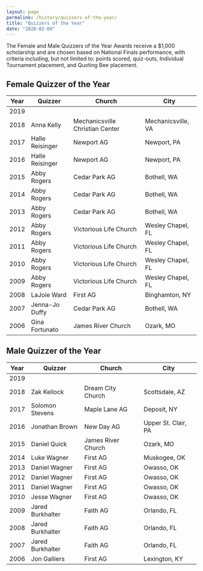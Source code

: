 ```yaml
---
layout: page
permalink: /history/quizzers-of-the-year/
title: "Quizzers of the Year"
date: "2020-02-09"
---
```


The Female and Male Quizzers of the Year Awards receive a $1,000 scholarship and are chosen based on National Finals performance, with criteria including, but not limited to: points scored, quiz-outs, Individual Tournament placement, and Quoting Bee placement.

## Female Quizzer of the Year

| Year | Quizzer | Church | City |
| --- | --- | --- | --- |
| 2019 |  |  |  |
| 2018 | Anna Kelly | Mechanicsville Christian Center | Mechanicsville, VA |
| 2017 | Halle Reisinger | Newport AG | Newport, PA |
| 2016 | Halle Reisinger | Newport AG | Newport, PA |
| 2015 | Abby Rogers | Cedar Park AG | Bothell, WA |
| 2014 | Abby Rogers | Cedar Park AG | Bothell, WA |
| 2013 | Abby Rogers | Cedar Park AG | Bothell, WA |
| 2012 | Abby Rogers | Victorious Life Church | Wesley Chapel, FL |
| 2011 | Abby Rogers | Victorious Life Church | Wesley Chapel, FL |
| 2010 | Abby Rogers | Victorious Life Church | Wesley Chapel, FL |
| 2009 | Abby Rogers | Victorious Life Church | Wesley Chapel, FL |
| 2008 | LaJoie Ward | First AG | Binghamton, NY |
| 2007 | Jenna-Jo Duffy | Cedar Park AG | Bothell, WA |
| 2006 | Gina Fortunato | James River Church | Ozark, MO |

## Male Quizzer of the Year

| Year | Quizzer | Church | City |
| --- | --- | --- | --- |
| 2019 |  |  |  |
| 2018 | Zak Kellock | Dream City Church | Scottsdale, AZ |
| 2017 | Solomon Stevens | Maple Lane AG | Deposit, NY |
| 2016 | Jonathan Brown | New Day AG | Upper St. Clair, PA |
| 2015 | Daniel Quick | James River Church | Ozark, MO |
| 2014 | Luke Wagner | First AG | Muskogee, OK |
| 2013 | Daniel Wagner | First AG | Owasso, OK |
| 2012 | Daniel Wagner | First AG | Owasso, OK |
| 2011 | Daniel Wagner | First AG | Owasso, OK |
| 2010 | Jesse Wagner | First AG | Owasso, OK |
| 2009 | Jared Burkhalter | Faith AG | Orlando, FL |
| 2008 | Jared Burkhalter | Faith AG | Orlando, FL |
| 2007 | Jared Burkhalter | Faith AG | Orlando, FL |
| 2006 | Jon Galliers | First AG | Lexington, KY |
